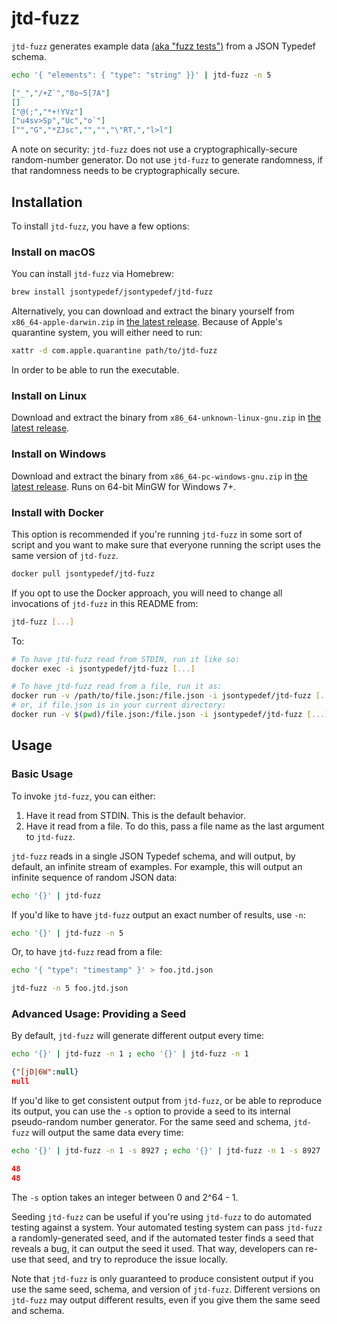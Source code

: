 # jtd-fuzz

`jtd-fuzz` generates example data [(aka "fuzz tests")][fuzz] from a JSON Typedef
schema.

```bash
echo '{ "elements": { "type": "string" }}' | jtd-fuzz -n 5
```

```json
["_","/+Z`","8o~5[7A"]
[]
["@(;","*+!YVz"]
["u4sv>Sp","Uc","o`"]
["","G","*ZJsc","","","\"RT,","l>l"]
```

A note on security: `jtd-fuzz` does not use a cryptographically-secure
random-number generator. Do not use `jtd-fuzz` to generate randomness, if that
randomness needs to be cryptographically secure.

## Installation

To install `jtd-fuzz`, you have a few options:

### Install on macOS

You can install `jtd-fuzz` via Homebrew:

```bash
brew install jsontypedef/jsontypedef/jtd-fuzz
```

Alternatively, you can download and extract the binary yourself from
`x86_64-apple-darwin.zip` in [the latest release][latest]. Because of Apple's
quarantine system, you will either need to run:

```bash
xattr -d com.apple.quarantine path/to/jtd-fuzz
```

In order to be able to run the executable.

### Install on Linux

Download and extract the binary from `x86_64-unknown-linux-gnu.zip` in [the
latest release][latest].

### Install on Windows

Download and extract the binary from `x86_64-pc-windows-gnu.zip` in [the latest
release][latest]. Runs on 64-bit MinGW for Windows 7+.

### Install with Docker

This option is recommended if you're running `jtd-fuzz` in some sort of script
and you want to make sure that everyone running the script uses the same version
of `jtd-fuzz`.

```bash
docker pull jsontypedef/jtd-fuzz
```

If you opt to use the Docker approach, you will need to change all invocations
of `jtd-fuzz` in this README from:

```bash
jtd-fuzz [...]
```

To:

```bash
# To have jtd-fuzz read from STDIN, run it like so:
docker exec -i jsontypedef/jtd-fuzz [...]

# To have jtd-fuzz read from a file, run it as:
docker run -v /path/to/file.json:/file.json -i jsontypedef/jtd-fuzz [...] file.json
# or, if file.json is in your current directory:
docker run -v $(pwd)/file.json:/file.json -i jsontypedef/jtd-fuzz [...] file.json
```

## Usage

### Basic Usage

To invoke `jtd-fuzz`, you can either:

1. Have it read from STDIN. This is the default behavior.
2. Have it read from a file. To do this, pass a file name as the last argument
   to `jtd-fuzz`.

`jtd-fuzz` reads in a single JSON Typedef schema, and will output, by default,
an infinite stream of examples. For example, this will output an infinite
sequence of random JSON data:

```bash
echo '{}' | jtd-fuzz
```

If you'd like to have `jtd-fuzz` output an exact number of results, use `-n`:

```bash
echo '{}' | jtd-fuzz -n 5
```

Or, to have `jtd-fuzz` read from a file:

```bash
echo '{ "type": "timestamp" }' > foo.jtd.json

jtd-fuzz -n 5 foo.jtd.json
```

### Advanced Usage: Providing a Seed

By default, `jtd-fuzz` will generate different output every time:

```bash
echo '{}' | jtd-fuzz -n 1 ; echo '{}' | jtd-fuzz -n 1
```

```json
{"[jD|6W":null}
null
```

If you'd like to get consistent output from `jtd-fuzz`, or be able to reproduce
its output, you can use the `-s` option to provide a seed to its internal
pseudo-random number generator. For the same seed and schema, `jtd-fuzz` will
output the same data every time:

```bash
echo '{}' | jtd-fuzz -n 1 -s 8927 ; echo '{}' | jtd-fuzz -n 1 -s 8927
```

```json
48
48
```

The `-s` option takes an integer between 0 and 2^64 - 1.

Seeding `jtd-fuzz` can be useful if you're using `jtd-fuzz` to do automated
testing against a system. Your automated testing system can pass `jtd-fuzz` a
randomly-generated seed, and if the automated tester finds a seed that reveals a
bug, it can output the seed it used. That way, developers can re-use that seed,
and try to reproduce the issue locally.

Note that `jtd-fuzz` is only guaranteed to produce consistent output if you use
the same seed, schema, and version of `jtd-fuzz`. Different versions on
`jtd-fuzz` may output different results, even if you give them the same seed and
schema.

[fuzz]: https://en.wikipedia.org/wiki/Fuzzing
[latest]: https://github.com/jsontypedef/json-typedef-fuzz/releases/latest
